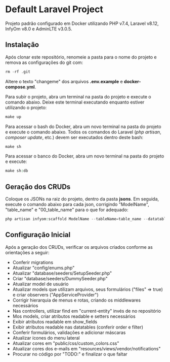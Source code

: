 # Default Laravel Project
Projeto padrão configurado em Docker utilizando PHP v7.4, Laravel v8.12, InfyOm v8.0 e AdminLTE v3.0.5.
  
## Instalação
Após clonar este repositório, renomeie a pasta para o nome do projeto e remova as configurações do git com:
```php
rm -rf .git
```
Altere o texto "changeme" dos arquivos **.env.example** e **docker-compose.yml**.

Para subir o projeto, abra um terminal na pasta do projeto e execute o comando abaixo. Deixe este terminal executando enquanto estiver utilizando o projeto:
```php
make up
```

Para acessar o bash do Docker, abra um novo terminal na pasta do projeto e execute o comando abaixo. Todos os comandos do Laravel (*php artisan*, *composer update*, etc.) devem ser executados dentro deste bash:
```php
make sh
```

Para acessar o banco do Docker, abra um novo terminal na pasta do projeto e execute:
```php
make sh:db
```

## Geração dos CRUDs
Coloque os JSONs na raiz do projeto, dentro da pasta **jsons**. Em seguida, execute o comando abaixo para cada json, corrigindo "ModelName", "table_name" e "00_table_name" para o que for adequado:
```php
php artisan infyom:scaffold ModelName --tableName=table_name --datatables=true --paginate=25 --fieldsFile=/jsons/00_table_name.json
```

## Configuração Inicial
Após a geração dos CRUDs, verificar os arquivos criados conforme as orientações a seguir:
- Conferir migrations
- Atualizar "config/enums.php"
- Atualizar "database/seeders/SetupSeeder.php"
- Criar "database/seeders/DummySeeder.php"
- Atualizar model de usuário
- Atualizar models que utilizam arquivos, seus formulários ("files" => true) e criar observers ("AppServiceProvider")
- Corrigir hierarquia de menus e rotas, criando os middlewares necessários
- Nas controllers, utilizar find em "current-entity" invés de no repositório
- Mos models, criar atributos readable e setters necessários
- Exibir atributos readable em show_fields
- Exibir atributos readable nas datatables (conferir order e filter)
- Conferir formulários, validações e adicionar máscaras
- Atualizar ícones do menu lateral
- Atualizar cores em "public/css/custom_colors.css"
- Atualizar cores dos e-mails em "resources/views/vendor/notifications"
- Procurar no código por "TODO:" e finalizar o que faltar